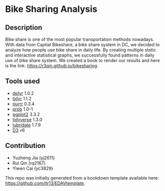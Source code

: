 # Bike Sharing Analysis

## Description 

Bike share is one of the most popular transportation methods nowadays. With data from Captial Bikeshare, a bike share system in DC, we decided to analyze how people use bike share in daily life. By creating multiple static and interactive statistical graphs, we successfully found patterns in daily use of bike share system. We created a book to render our results and here is the link: https://r3qin.github.io/bikesharing.

## Tools used

* [dplyr](https://dplyr.tidyverse.org/) 1.0.2
* [tidyr](https://tidyr.tidyverse.org/) 1.1.2
* [purrr](https://purrr.tidyverse.org/) 0.3.4
* [prob](https://cran.r-project.org/web/packages/prob/index.html) 1.0-1
* [ggplot2](https://ggplot2.tidyverse.org/) 3.3.2
* [tidyverse](https://www.tidyverse.org/) 1.3.0
* [lubridate](https://lubridate.tidyverse.org/) 1.7.9
* [D3](https://d3js.org/) v6

## Contribution

* Yuzheng Jia (yj2611)
* Rui Qin (rq2167)
* Yiwen Cai (yc3829)

This repo was initially generated from a bookdown template available here: https://github.com/jtr13/EDAVtemplate.
